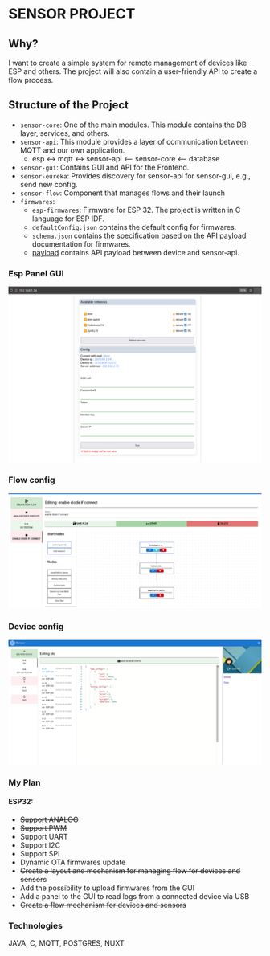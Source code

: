 # SENSOR PROJECT

## Why?

I want to create a simple system for remote management of devices like ESP and others. The project will also contain a user-friendly API to create a flow process.

## Structure of the Project

- `sensor-core`:
  One of the main modules. This module contains the DB layer, services, and others.
- `sensor-api`:
  This module provides a layer of communication between MQTT and our own application.
  - esp <-> mqtt <-> sensor-api <-- sensor-core <-- database
- `sensor-gui`:
  Contains GUI and API for the Frontend.
- `sensor-eureka`:
  Provides discovery for sensor-api for sensor-gui, e.g., send new config.
- `sensor-flow`:
  Component that manages flows and their launch
- `firmwares`:
  - `esp-firmwares`:
    Firmware for ESP 32. The project is written in C language for ESP IDF.
  - `defaultConfig.json` contains the default config for firmwares.
  - `schema.json` contains the specification based on the API payload documentation for firmwares.
  - [payload](documentation/README.md) contains API payload between device and sensor-api.


### Esp Panel GUI

![img.png](documentation/files/esp-panel.png)

### Flow config

![img.png](documentation/files/flow-config.png)

### Device config

![img.png](documentation/files/device-config.png)

### My Plan
#### ESP32:
* ~~Support ANALOG~~
* ~~Support PWM~~
* Support UART
* Support I2C
* Support SPI
* Dynamic OTA firmwares update
* ~~Create a layout and mechanism for managing flow for devices and sensors~~
* Add the possibility to upload firmwares from the GUI
* Add a panel to the GUI to read logs from a connected device via USB
* ~~Create a flow mechanism for devices and sensors~~

### Technologies

JAVA, C, MQTT, POSTGRES, NUXT
